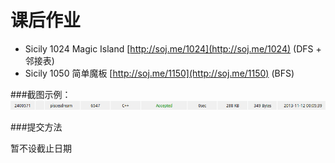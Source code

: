 # 课后作业

+ Sicily 1024 Magic Island [http://soj.me/1024](http://soj.me/1024)   (DFS + 邻接表)  
+ Sicily 1050 简单魔板 [http://soj.me/1150](http://soj.me/1150)    (BFS)

###截图示例：
![AC Screenshot Example](ac_status.png)

###提交方法



暂不设截止日期
